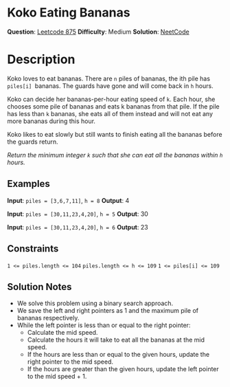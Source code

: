 # Koko Eating Bananas
__Question__: [Leetcode 875](https://leetcode.com/problems/koko-eating-bananas)
__Difficulty__: Medium
__Solution__: [NeetCode](https://youtu.be/U2SozAs9RzA)

# Description
Koko loves to eat bananas. There are `n` piles of bananas, the ith pile has `piles[i] `bananas. The guards have gone and will come back in `h` hours.

Koko can decide her bananas-per-hour eating speed of `k`. Each hour, she chooses some pile of bananas and eats k bananas from that pile. If the pile has less than `k` bananas, she eats all of them instead and will not eat any more bananas during this hour.

Koko likes to eat slowly but still wants to finish eating all the bananas before the guards return.

_Return the minimum integer `k` such that she can eat all the bananas within `h` hours._

## Examples
__Input__: `piles = [3,6,7,11]`, `h = 8`
__Output__: 4

__Input__: `piles = [30,11,23,4,20]`, `h = 5`
__Output__: 30

__Input__: `piles = [30,11,23,4,20]`, `h = 6`
__Output__: 23

## Constraints
`1 <= piles.length <= 104`
`piles.length <= h <= 109`
`1 <= piles[i] <= 109`

## Solution Notes
- We solve this problem using a binary search approach.
- We save the left and right pointers as 1 and the maximum pile of bananas respectively.
- While the left pointer is less than or equal to the right pointer:
    - Calculate the mid speed.
    - Calculate the hours it will take to eat all the bananas at the mid speed.
    - If the hours are less than or equal to the given hours, update the right pointer to the mid speed.
    - If the hours are greater than the given hours, update the left pointer to the mid speed + 1.
